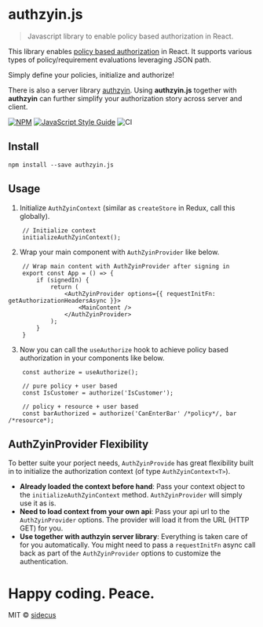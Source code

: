 # authzyin.js

> Javascript library to enable policy based authorization in React.

This library enables [policy based authorization](https://docs.microsoft.com/en-us/aspnet/core/security/authorization/policies?view=aspnetcore-3.1) in React. It supports various types of policy/requirement evaluations leveraging JSON path.

Simply define your policies, initialize and authorize!

There is also a server library [authzyin](https://github.com/sidecus/authzyin). Using **authzyin.js** together with **authzyin** can further simplify your authorization story across server and client.


[![NPM](https://img.shields.io/npm/v/authzyin.js.svg)](https://www.npmjs.com/package/authzyin.js) [![JavaScript Style Guide](https://img.shields.io/badge/code_style-standard-brightgreen.svg)](https://standardjs.com) ![CI](https://github.com/sidecus/authzyin.js/workflows/CI/badge.svg)

## Install
```Shell
npm install --save authzyin.js
```

## Usage
1. Initialize ```AuthZyinContext``` (similar as ```createStore``` in Redux, call this globally).
```TSX
    // Initialize context
    initializeAuthZyinContext();
```
2. Wrap your main component with ```AuthZyinProvider``` like below.
```TSX
    // Wrap main content with AuthZyinProvider after signing in
    export const App = () => {
        if (signedIn) {
            return (
                <AuthZyinProvider options={{ requestInitFn: getAuthorizationHeadersAsync }}>
                    <MainContent />
                </AuthZyinProvider>
            );
        }
    }
```
3. Now you can call the ```useAuthorize``` hook to achieve policy based authorization in your components like below.
```TSX
    const authorize = useAuthorize();

    // pure policy + user based
    const IsCustomer = authorize('IsCustomer');

    // policy + resource + user based
    const barAuthorized = authorize('CanEnterBar' /*policy*/, bar /*resource*);
```

## AuthZyinProvider Flexibility
To better suite your porject needs, ```AuthZyinProvide``` has great flexibility built in to initialize the authorization context (of type ```AuthZyinContext<T>```).
- **Already loaded the context before hand**: Pass your context object to the ```initializeAuthZyinContext``` method. ```AuthZyinProvider``` will simply use it as is.
- **Need to load context from your own api**: Pass your api url to the ```AuthZyinProvider``` options. The provider will load it from the URL (HTTP GET) for you.
- **Use together with authzyin server library**: Everything is taken care of for you automatically. You might need to pass a ```requestInitFn``` async call back as part of the ```AuthZyinProvider``` options to customize the authentication.



# Happy coding. Peace.
MIT © [sidecus](https://github.com/sidecus)
